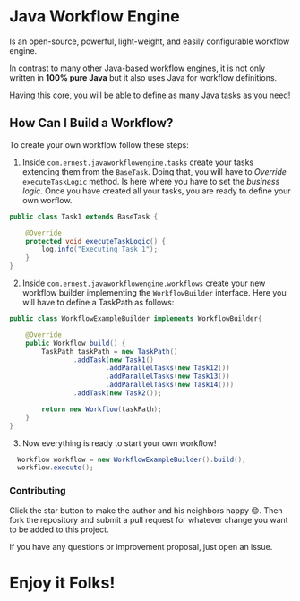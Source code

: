 # Java Workflow Engine

Is an open-source, powerful, light-weight, and easily configurable workflow engine.

In contrast to many other Java-based workflow engines, it is not only written in **100% pure Java** but it also uses Java for workflow definitions.

Having this core, you will be able to define as many Java tasks as you need!

## How Can I Build a Workflow?

To create your own workflow follow these steps:

1. Inside `com.ernest.javaworkflowengine.tasks` create your tasks extending them from the `BaseTask`. Doing that, you will have to *Override* `executeTaskLogic` method. Is here where you have to set the *business logic*. Once you have created all your tasks, you are ready to define your own worflow.

```java
public class Task1 extends BaseTask {

    @Override
    protected void executeTaskLogic() {
        log.info("Executing Task 1");
    }
}
```

2. Inside `com.ernest.javaworkflowengine.workflows` create your new workflow builder implementing the `WorkflowBuilder` interface. Here you will have to define a TaskPath as follows:

```java
public class WorkflowExampleBuilder implements WorkflowBuilder{

    @Override
    public Workflow build() {
        TaskPath taskPath = new TaskPath()
                .addTask(new Task1()
                        .addParallelTasks(new Task12())
                        .addParallelTasks(new Task13())
                        .addParallelTasks(new Task14()))
                .addTask(new Task2());

        return new Workflow(taskPath);
    }
}
```

3. Now everything is ready to start your own workflow!

```java
  Workflow workflow = new WorkflowExampleBuilder().build();
  workflow.execute();
```

### Contributing
Click the star button to make the author and his neighbors happy :blush:. Then fork the repository and submit a pull request for whatever change you want to be added to this project.

If you have any questions or improvement proposal, just open an issue.

# Enjoy it Folks!
